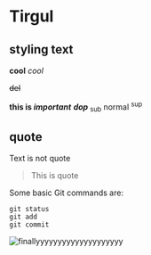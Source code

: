 # Tirgul

## styling text
**cool**
_cool_

~~del~~

**this is _important_**
**_dop_**
<sub>sub</sub> normal <sup>sup</sup>

## quote
Text is not quote
> This is quote

Some basic Git commands are:
```
git status
git add
git commit
```

![finallyyyyyyyyyyyyyyyyyyyy](http://www.plantuml.com/plantuml/proxy?cache=no&src=https://raw.githubusercontent.com/oriazadok/Tirgul/master/test.puml)





